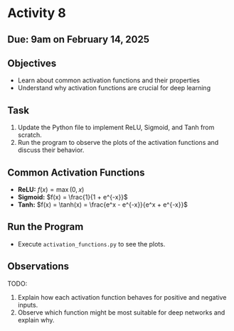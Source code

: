 # Activity 8
## Due: 9am on February 14, 2025

## Objectives
- Learn about common activation functions and their properties
- Understand why activation functions are crucial for deep learning

## Task
1. Update the Python file to implement ReLU, Sigmoid, and Tanh from scratch.  
3. Run the program to observe the plots of the activation functions and discuss their behavior.

## Common Activation Functions
- **ReLU:** $f(x) = \max(0, x)$
- **Sigmoid:** $f(x) = \frac{1}{1 + e^{-x}}$
- **Tanh:** $f(x) = \tanh(x) = \frac{e^x - e^{-x}}{e^x + e^{-x}}$

## Run the Program
- Execute `activation_functions.py` to see the plots.  

## Observations
TODO: 
1. Explain how each activation function behaves for positive and negative inputs.
2. Observe which function might be most suitable for deep networks and explain why.
